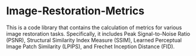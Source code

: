 # Image-Restoration-Metrics
This is a code library that contains the calculation of metrics for various image restoration tasks. Specifically, it includes Peak Signal-to-Noise Ratio (PSNR), Structural Similarity Index Measure (SSIM), Learned Perceptual Image Patch Similarity (LPIPS), and Frechet Inception Distance (FID).  
